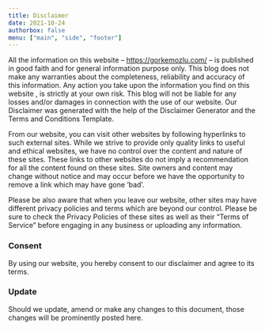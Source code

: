 ```yaml
---
title: Disclaimer
date: 2021-10-24
authorbox: false
menu: ["main", "side", "footer"]
---
```

All the information on this website – https://gorkemozlu.com/ – is published in good faith and for general information purpose only. This blog does not make any warranties about the completeness, reliability and accuracy of this information. Any action you take upon the information you find on this website , is strictly at your own risk. This blog will not be liable for any losses and/or damages in connection with the use of our website. Our Disclaimer was generated with the help of the Disclaimer Generator and the Terms and Conditions Template.

From our website, you can visit other websites by following hyperlinks to such external sites. While we strive to provide only quality links to useful and ethical websites, we have no control over the content and nature of these sites. These links to other websites do not imply a recommendation for all the content found on these sites. Site owners and content may change without notice and may occur before we have the opportunity to remove a link which may have gone ‘bad’.

Please be also aware that when you leave our website, other sites may have different privacy policies and terms which are beyond our control. Please be sure to check the Privacy Policies of these sites as well as their “Terms of Service” before engaging in any business or uploading any information.

### Consent
By using our website, you hereby consent to our disclaimer and agree to its terms.

### Update
Should we update, amend or make any changes to this document, those changes will be prominently posted here.
